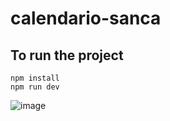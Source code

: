 # calendario-sanca

## To run the project
```
npm install
npm run dev
```
![image](https://user-images.githubusercontent.com/73005084/229655219-3f5b4c38-6af0-45d2-8149-7b213519cf73.png)
